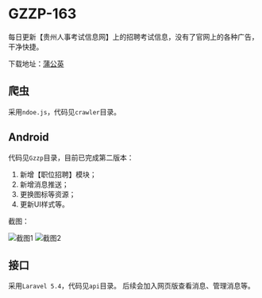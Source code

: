 # GZZP-163
每日更新【贵州人事考试信息网】上的招聘考试信息，没有了官网上的各种广告，干净快捷。

下载地址：[蒲公英](https://www.pgyer.com/gzzp)

## 爬虫

采用`ndoe.js`，代码见`crawler`目录。

## Android

代码见`Gzzp`目录，目前已完成第二版本：

1. 新增【职位招聘】模块；
2. 新增消息推送；
3. 更换图标等资源；
4. 更新UI样式等。

截图：

![截图1](http://7xrgqs.com1.z0.glb.clouddn.com/20170507_195452.png?imageMogr2/auto-orient/thumbnail/200x/blur/1x0/quality/75|imageslim)
![截图2](http://7xrgqs.com1.z0.glb.clouddn.com/20170507_195455.png?imageMogr2/auto-orient/thumbnail/200x/blur/1x0/quality/75|imageslim)

## 接口

采用`Laravel 5.4`，代码见`api`目录。
后续会加入网页版查看消息、管理消息等。
